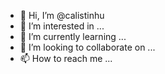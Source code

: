 - 👋 Hi, I’m @calistinhu
- 👀 I’m interested in ...
- 🌱 I’m currently learning ...
- 💞️ I’m looking to collaborate on ...
- 📫 How to reach me ...

<!---
calistinhu/calistinhu is a ✨ special ✨ repository because its `README.md` (this file) appears on your GitHub profile.
You can click the Preview link to take a look at your changes.
--->
